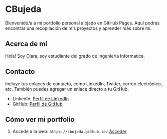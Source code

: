 # CBujeda


Bienvenido/a a mi portfolio personal alojado en GitHub Pages. Aquí podrás encontrar una recopilación de mis proyectos y aprender más sobre mí.

## Acerca de mí

Hola! Soy Clara, soy estudiante del grado de Ingenieria Informatica.


## Contacto

Incluye tus enlaces de contacto, como LinkedIn, Twitter, correo electrónico, etc. También puedes agregar un enlace directo a tu GitHub.

- LinkedIn: [Perfil de LinkedIn](https://www.linkedin.com/in/clara-bujeda/)
- GitHub: [Perfil de GitHub](https://github.com/CBujeda)

## Cómo ver mi portfolio

1. Accede a la web: `https://cbujeda.github.io/` [Acceder](https://cbujeda.github.io/)
